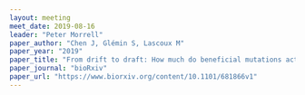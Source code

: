 ```yaml
---
layout: meeting
meet_date: 2019-08-16
leader: "Peter Morrell"
paper_author: "Chen J, Glémin S, Lascoux M"
paper_year: "2019"
paper_title: "From drift to draft: How much do beneficial mutations actually contribute to predictions of Ohta’s slightly deleterious model of molecular evolution?"
paper_journal: "bioRxiv"
paper_url: "https://www.biorxiv.org/content/10.1101/681866v1"
---
```

